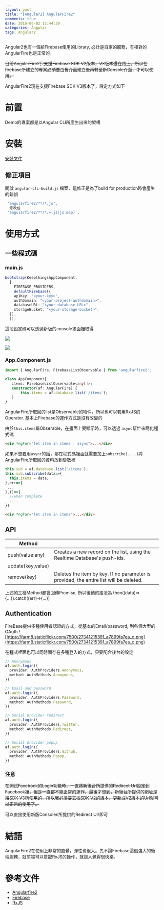 ```yaml
---
layout: post
title: "[Angular2] AngularFire2"
comments: true
date: 2016-06-02 15:44:30
categories: Angular
tags: Angular2
---
```


Angular2也有一個給Firebase使用的Library, 必計是自家的服務，有相對的AngularFire也是正常的，

~~目前AngularFire2只支援Firebase SDK V2版本，V3版本還在路上。所以在firebase所建立的專案必須要由舊介面建立後再轉至新Console介面，才可以使用。~~

AngularFire2現在支援Firebase SDK V3版本了，設定方式如下

<!-- more -->

# 前置

Demo的專案都是以Angular CLI所產生出來的架構

# 安裝

[安裝文件](https://github.com/angular/angularfire2/blob/master/docs/1-install-and-setup.md)

## 修正項目

開啟 `angular-cli-build.js` 檔案，這修正是為了build for production時會產生的錯誤

```javascript
 'angularfire2/**/*.js',
  修改成
 'angularfire2/**/*.+(js|js.map)',
```



# 使用方式

## 一些程式碼

### main.js

```typescript
bootstrap(KeepthingsAppComponent,
  [
    FIREBASE_PROVIDERS,
    defaultFirebase({
    apiKey: "<your-key>",
    authDomain: "<your-project-authdomain>",
    databaseURL: "<your-database-URL>",
    storageBucket: "<your-storage-bucket>",
  }),    
  ]);
```

這段設定碼可以透過新版的console畫面裡取得

![](https://farm8.staticflickr.com/7452/27614778484_7de85115f2_o.png)

![](https://farm8.staticflickr.com/7507/28126334652_1dbd045533_o.png)

### App.Component.js

```typescript
import { AngularFire, FirebaseListObservable } from 'angularfire2';
```

```typescript
class AppComponent{
   items: FirebaseListObservable<any[]>;
   constructor(af: AngularFire) {
       this.items = af.database.list('/items');
   }
} 

```

AngularFire所取回的list是Observable的物件，所以也可以套用RxJS的Operator. 基本上Firebase的運作方式是沒有改變的

由於`this.items`屬Obserable，在畫面上要顯示時，可以透過 `async`幫忙來簡化程式碼

```html
<div *ngFor="let item in items | async">...</div>
```

如果不想要用`async`的話，那在程式碼裡面就需要加上`subscribe(....)`將AngularFire所取回的資料放到變數裡

```typescript
this.sub = af.database.list('/items');
this.sub.subscribe(data=>{
  this.items = data;
},err=>{
 ... 
},()=>{
  //when complete
  ....
})
```

```html
<div *ngFor="let item in items">...</div>
```



## API

| Method            |                                          |
| ----------------- | ---------------------------------------- |
| push(value:any)   | Creates a new record on the list, using the Realtime Database's push-ids. |
| update(key,value) |                                          |
| remove(key)       | Deletes the item by key. If no parameter is provided, the entire list will be deleted. |

上述的三種Method都會回傳Promise, 所以後續的接法為 then((data)=>{...}).catch((err)=>{...})

## Authentication
FireBase提供多種使用者認證的方式，從基本的Email/password, 到各個大型的OAuth
![https://farm8.staticflickr.com/7500/27341215391_a7899fa7ea_o.png](https://farm8.staticflickr.com/7500/27341215391_a7899fa7ea_o.png)

在程式裡面也可以同時間存在多種登入的方式，只要配合後台的設定

```typescript
// Anonymous
af.auth.login({
  provider: AuthProviders.Anonymous,
  method: AuthMethods.Anonymous,
})

// Email and password
af.auth.login({
  provider: AuthProviders.Password,
  method: AuthMethods.Password,
})

// Social provider redirect
af.auth.login({
  provider: AuthProviders.Twitter,
  method: AuthMethods.Redirect,
})

// Social provider popup
af.auth.login({
  provider: AuthProviders.Github,
  method: AuthMethods.Popup,
})
```

### 注意

~~在測試Facebook的Login功能時，一直將新後台所提供的Redirect Url設定到 Facebook裡，但是一直都不能正常的運作，最後才想到，新後台所提供的網址是給SDK V3所使用的，所以我必須要去找SDK V2的版本，更新成V2版本的Url就可以正常的使用了。~~

可以直接使用新版Consolen所提供的Redirect Url即可

# 結語

AngularFire2在使用上非常的直覺，彈性也很大。先不論Firebase這個強大的後端服務，就前端可以搭配RxJS的操作，就讓人覺得很快樂。

# 參考文件

- [Angularfire2](https://github.com/angular/angularfire2)
- [Firebase](https://www.firebase.com/)
- [RxJS](http://reactivex.io/rxjs/)